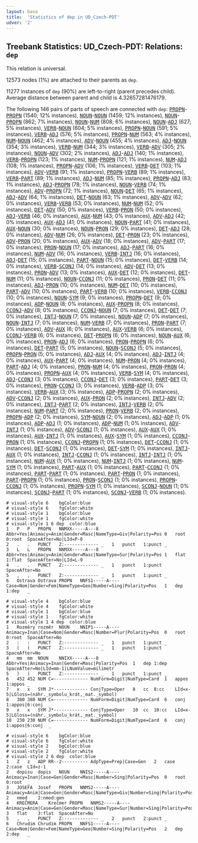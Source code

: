 ```yaml
---
layout: base
title:  'Statistics of dep in UD_Czech-PDT'
udver: '2'
---
```


## Treebank Statistics: UD_Czech-PDT: Relations: `dep`

This relation is universal.

12573 nodes (1%) are attached to their parents as `dep`.

11277 instances of `dep` (90%) are left-to-right (parent precedes child).
Average distance between parent and child is 4.32657281476179.

The following 146 pairs of parts of speech are connected with `dep`: <tt><a href="cs_pdt-pos-PROPN.html">PROPN</a></tt>-<tt><a href="cs_pdt-pos-PROPN.html">PROPN</a></tt> (1540; 12% instances), <tt><a href="cs_pdt-pos-NOUN.html">NOUN</a></tt>-<tt><a href="cs_pdt-pos-NOUN.html">NOUN</a></tt> (1459; 12% instances), <tt><a href="cs_pdt-pos-NOUN.html">NOUN</a></tt>-<tt><a href="cs_pdt-pos-PROPN.html">PROPN</a></tt> (862; 7% instances), <tt><a href="cs_pdt-pos-NOUN.html">NOUN</a></tt>-<tt><a href="cs_pdt-pos-NUM.html">NUM</a></tt> (808; 6% instances), <tt><a href="cs_pdt-pos-NOUN.html">NOUN</a></tt>-<tt><a href="cs_pdt-pos-ADJ.html">ADJ</a></tt> (627; 5% instances), <tt><a href="cs_pdt-pos-VERB.html">VERB</a></tt>-<tt><a href="cs_pdt-pos-NOUN.html">NOUN</a></tt> (604; 5% instances), <tt><a href="cs_pdt-pos-PROPN.html">PROPN</a></tt>-<tt><a href="cs_pdt-pos-NOUN.html">NOUN</a></tt> (591; 5% instances), <tt><a href="cs_pdt-pos-VERB.html">VERB</a></tt>-<tt><a href="cs_pdt-pos-ADJ.html">ADJ</a></tt> (576; 5% instances), <tt><a href="cs_pdt-pos-PROPN.html">PROPN</a></tt>-<tt><a href="cs_pdt-pos-NUM.html">NUM</a></tt> (563; 4% instances), <tt><a href="cs_pdt-pos-NUM.html">NUM</a></tt>-<tt><a href="cs_pdt-pos-NOUN.html">NOUN</a></tt> (462; 4% instances), <tt><a href="cs_pdt-pos-ADV.html">ADV</a></tt>-<tt><a href="cs_pdt-pos-NOUN.html">NOUN</a></tt> (455; 4% instances), <tt><a href="cs_pdt-pos-ADJ.html">ADJ</a></tt>-<tt><a href="cs_pdt-pos-NOUN.html">NOUN</a></tt> (354; 3% instances), <tt><a href="cs_pdt-pos-VERB.html">VERB</a></tt>-<tt><a href="cs_pdt-pos-NUM.html">NUM</a></tt> (344; 3% instances), <tt><a href="cs_pdt-pos-VERB.html">VERB</a></tt>-<tt><a href="cs_pdt-pos-ADV.html">ADV</a></tt> (305; 2% instances), <tt><a href="cs_pdt-pos-NOUN.html">NOUN</a></tt>-<tt><a href="cs_pdt-pos-ADV.html">ADV</a></tt> (302; 2% instances), <tt><a href="cs_pdt-pos-ADJ.html">ADJ</a></tt>-<tt><a href="cs_pdt-pos-ADJ.html">ADJ</a></tt> (140; 1% instances), <tt><a href="cs_pdt-pos-VERB.html">VERB</a></tt>-<tt><a href="cs_pdt-pos-PROPN.html">PROPN</a></tt> (123; 1% instances), <tt><a href="cs_pdt-pos-NUM.html">NUM</a></tt>-<tt><a href="cs_pdt-pos-PROPN.html">PROPN</a></tt> (121; 1% instances), <tt><a href="cs_pdt-pos-NUM.html">NUM</a></tt>-<tt><a href="cs_pdt-pos-ADJ.html">ADJ</a></tt> (108; 1% instances), <tt><a href="cs_pdt-pos-PROPN.html">PROPN</a></tt>-<tt><a href="cs_pdt-pos-ADV.html">ADV</a></tt> (106; 1% instances), <tt><a href="cs_pdt-pos-VERB.html">VERB</a></tt>-<tt><a href="cs_pdt-pos-DET.html">DET</a></tt> (103; 1% instances), <tt><a href="cs_pdt-pos-ADV.html">ADV</a></tt>-<tt><a href="cs_pdt-pos-VERB.html">VERB</a></tt> (91; 1% instances), <tt><a href="cs_pdt-pos-PROPN.html">PROPN</a></tt>-<tt><a href="cs_pdt-pos-VERB.html">VERB</a></tt> (89; 1% instances), <tt><a href="cs_pdt-pos-VERB.html">VERB</a></tt>-<tt><a href="cs_pdt-pos-PART.html">PART</a></tt> (89; 1% instances), <tt><a href="cs_pdt-pos-ADJ.html">ADJ</a></tt>-<tt><a href="cs_pdt-pos-NUM.html">NUM</a></tt> (85; 1% instances), <tt><a href="cs_pdt-pos-PROPN.html">PROPN</a></tt>-<tt><a href="cs_pdt-pos-ADJ.html">ADJ</a></tt> (83; 1% instances), <tt><a href="cs_pdt-pos-ADJ.html">ADJ</a></tt>-<tt><a href="cs_pdt-pos-PROPN.html">PROPN</a></tt> (78; 1% instances), <tt><a href="cs_pdt-pos-NOUN.html">NOUN</a></tt>-<tt><a href="cs_pdt-pos-VERB.html">VERB</a></tt> (74; 1% instances), <tt><a href="cs_pdt-pos-ADV.html">ADV</a></tt>-<tt><a href="cs_pdt-pos-PROPN.html">PROPN</a></tt> (72; 1% instances), <tt><a href="cs_pdt-pos-NOUN.html">NOUN</a></tt>-<tt><a href="cs_pdt-pos-DET.html">DET</a></tt> (65; 1% instances), <tt><a href="cs_pdt-pos-ADJ.html">ADJ</a></tt>-<tt><a href="cs_pdt-pos-ADV.html">ADV</a></tt> (64; 1% instances), <tt><a href="cs_pdt-pos-DET.html">DET</a></tt>-<tt><a href="cs_pdt-pos-NOUN.html">NOUN</a></tt> (63; 1% instances), <tt><a href="cs_pdt-pos-ADV.html">ADV</a></tt>-<tt><a href="cs_pdt-pos-ADV.html">ADV</a></tt> (62; 0% instances), <tt><a href="cs_pdt-pos-VERB.html">VERB</a></tt>-<tt><a href="cs_pdt-pos-VERB.html">VERB</a></tt> (53; 0% instances), <tt><a href="cs_pdt-pos-NUM.html">NUM</a></tt>-<tt><a href="cs_pdt-pos-NUM.html">NUM</a></tt> (52; 0% instances), <tt><a href="cs_pdt-pos-DET.html">DET</a></tt>-<tt><a href="cs_pdt-pos-ADV.html">ADV</a></tt> (50; 0% instances), <tt><a href="cs_pdt-pos-VERB.html">VERB</a></tt>-<tt><a href="cs_pdt-pos-PRON.html">PRON</a></tt> (50; 0% instances), <tt><a href="cs_pdt-pos-ADJ.html">ADJ</a></tt>-<tt><a href="cs_pdt-pos-VERB.html">VERB</a></tt> (46; 0% instances), <tt><a href="cs_pdt-pos-AUX.html">AUX</a></tt>-<tt><a href="cs_pdt-pos-NUM.html">NUM</a></tt> (43; 0% instances), <tt><a href="cs_pdt-pos-ADV.html">ADV</a></tt>-<tt><a href="cs_pdt-pos-ADJ.html">ADJ</a></tt> (42; 0% instances), <tt><a href="cs_pdt-pos-AUX.html">AUX</a></tt>-<tt><a href="cs_pdt-pos-ADJ.html">ADJ</a></tt> (41; 0% instances), <tt><a href="cs_pdt-pos-NOUN.html">NOUN</a></tt>-<tt><a href="cs_pdt-pos-PART.html">PART</a></tt> (41; 0% instances), <tt><a href="cs_pdt-pos-AUX.html">AUX</a></tt>-<tt><a href="cs_pdt-pos-NOUN.html">NOUN</a></tt> (30; 0% instances), <tt><a href="cs_pdt-pos-NOUN.html">NOUN</a></tt>-<tt><a href="cs_pdt-pos-PRON.html">PRON</a></tt> (29; 0% instances), <tt><a href="cs_pdt-pos-DET.html">DET</a></tt>-<tt><a href="cs_pdt-pos-ADJ.html">ADJ</a></tt> (28; 0% instances), <tt><a href="cs_pdt-pos-ADV.html">ADV</a></tt>-<tt><a href="cs_pdt-pos-NUM.html">NUM</a></tt> (26; 0% instances), <tt><a href="cs_pdt-pos-DET.html">DET</a></tt>-<tt><a href="cs_pdt-pos-PRON.html">PRON</a></tt> (23; 0% instances), <tt><a href="cs_pdt-pos-ADV.html">ADV</a></tt>-<tt><a href="cs_pdt-pos-PRON.html">PRON</a></tt> (20; 0% instances), <tt><a href="cs_pdt-pos-AUX.html">AUX</a></tt>-<tt><a href="cs_pdt-pos-ADV.html">ADV</a></tt> (18; 0% instances), <tt><a href="cs_pdt-pos-ADV.html">ADV</a></tt>-<tt><a href="cs_pdt-pos-PART.html">PART</a></tt> (17; 0% instances), <tt><a href="cs_pdt-pos-PRON.html">PRON</a></tt>-<tt><a href="cs_pdt-pos-NOUN.html">NOUN</a></tt> (17; 0% instances), <tt><a href="cs_pdt-pos-ADJ.html">ADJ</a></tt>-<tt><a href="cs_pdt-pos-PART.html">PART</a></tt> (16; 0% instances), <tt><a href="cs_pdt-pos-NUM.html">NUM</a></tt>-<tt><a href="cs_pdt-pos-ADV.html">ADV</a></tt> (16; 0% instances), <tt><a href="cs_pdt-pos-VERB.html">VERB</a></tt>-<tt><a href="cs_pdt-pos-INTJ.html">INTJ</a></tt> (16; 0% instances), <tt><a href="cs_pdt-pos-ADJ.html">ADJ</a></tt>-<tt><a href="cs_pdt-pos-DET.html">DET</a></tt> (15; 0% instances), <tt><a href="cs_pdt-pos-PART.html">PART</a></tt>-<tt><a href="cs_pdt-pos-NOUN.html">NOUN</a></tt> (15; 0% instances), <tt><a href="cs_pdt-pos-DET.html">DET</a></tt>-<tt><a href="cs_pdt-pos-VERB.html">VERB</a></tt> (14; 0% instances), <tt><a href="cs_pdt-pos-VERB.html">VERB</a></tt>-<tt><a href="cs_pdt-pos-SCONJ.html">SCONJ</a></tt> (14; 0% instances), <tt><a href="cs_pdt-pos-ADV.html">ADV</a></tt>-<tt><a href="cs_pdt-pos-DET.html">DET</a></tt> (13; 0% instances), <tt><a href="cs_pdt-pos-PRON.html">PRON</a></tt>-<tt><a href="cs_pdt-pos-ADV.html">ADV</a></tt> (13; 0% instances), <tt><a href="cs_pdt-pos-AUX.html">AUX</a></tt>-<tt><a href="cs_pdt-pos-DET.html">DET</a></tt> (12; 0% instances), <tt><a href="cs_pdt-pos-DET.html">DET</a></tt>-<tt><a href="cs_pdt-pos-NUM.html">NUM</a></tt> (11; 0% instances), <tt><a href="cs_pdt-pos-NOUN.html">NOUN</a></tt>-<tt><a href="cs_pdt-pos-CCONJ.html">CCONJ</a></tt> (11; 0% instances), <tt><a href="cs_pdt-pos-PRON.html">PRON</a></tt>-<tt><a href="cs_pdt-pos-DET.html">DET</a></tt> (11; 0% instances), <tt><a href="cs_pdt-pos-ADJ.html">ADJ</a></tt>-<tt><a href="cs_pdt-pos-PRON.html">PRON</a></tt> (10; 0% instances), <tt><a href="cs_pdt-pos-NUM.html">NUM</a></tt>-<tt><a href="cs_pdt-pos-DET.html">DET</a></tt> (10; 0% instances), <tt><a href="cs_pdt-pos-PART.html">PART</a></tt>-<tt><a href="cs_pdt-pos-ADV.html">ADV</a></tt> (10; 0% instances), <tt><a href="cs_pdt-pos-PART.html">PART</a></tt>-<tt><a href="cs_pdt-pos-VERB.html">VERB</a></tt> (10; 0% instances), <tt><a href="cs_pdt-pos-VERB.html">VERB</a></tt>-<tt><a href="cs_pdt-pos-CCONJ.html">CCONJ</a></tt> (10; 0% instances), <tt><a href="cs_pdt-pos-NOUN.html">NOUN</a></tt>-<tt><a href="cs_pdt-pos-SYM.html">SYM</a></tt> (9; 0% instances), <tt><a href="cs_pdt-pos-PROPN.html">PROPN</a></tt>-<tt><a href="cs_pdt-pos-DET.html">DET</a></tt> (9; 0% instances), <tt><a href="cs_pdt-pos-ADP.html">ADP</a></tt>-<tt><a href="cs_pdt-pos-NOUN.html">NOUN</a></tt> (8; 0% instances), <tt><a href="cs_pdt-pos-AUX.html">AUX</a></tt>-<tt><a href="cs_pdt-pos-PROPN.html">PROPN</a></tt> (8; 0% instances), <tt><a href="cs_pdt-pos-CCONJ.html">CCONJ</a></tt>-<tt><a href="cs_pdt-pos-ADV.html">ADV</a></tt> (8; 0% instances), <tt><a href="cs_pdt-pos-CCONJ.html">CCONJ</a></tt>-<tt><a href="cs_pdt-pos-NOUN.html">NOUN</a></tt> (7; 0% instances), <tt><a href="cs_pdt-pos-DET.html">DET</a></tt>-<tt><a href="cs_pdt-pos-DET.html">DET</a></tt> (7; 0% instances), <tt><a href="cs_pdt-pos-INTJ.html">INTJ</a></tt>-<tt><a href="cs_pdt-pos-NOUN.html">NOUN</a></tt> (7; 0% instances), <tt><a href="cs_pdt-pos-NOUN.html">NOUN</a></tt>-<tt><a href="cs_pdt-pos-ADP.html">ADP</a></tt> (7; 0% instances), <tt><a href="cs_pdt-pos-NOUN.html">NOUN</a></tt>-<tt><a href="cs_pdt-pos-INTJ.html">INTJ</a></tt> (7; 0% instances), <tt><a href="cs_pdt-pos-NUM.html">NUM</a></tt>-<tt><a href="cs_pdt-pos-VERB.html">VERB</a></tt> (7; 0% instances), <tt><a href="cs_pdt-pos-PRON.html">PRON</a></tt>-<tt><a href="cs_pdt-pos-PART.html">PART</a></tt> (7; 0% instances), <tt><a href="cs_pdt-pos-ADV.html">ADV</a></tt>-<tt><a href="cs_pdt-pos-AUX.html">AUX</a></tt> (6; 0% instances), <tt><a href="cs_pdt-pos-AUX.html">AUX</a></tt>-<tt><a href="cs_pdt-pos-VERB.html">VERB</a></tt> (6; 0% instances), <tt><a href="cs_pdt-pos-CCONJ.html">CCONJ</a></tt>-<tt><a href="cs_pdt-pos-VERB.html">VERB</a></tt> (6; 0% instances), <tt><a href="cs_pdt-pos-DET.html">DET</a></tt>-<tt><a href="cs_pdt-pos-PROPN.html">PROPN</a></tt> (6; 0% instances), <tt><a href="cs_pdt-pos-NOUN.html">NOUN</a></tt>-<tt><a href="cs_pdt-pos-AUX.html">AUX</a></tt> (6; 0% instances), <tt><a href="cs_pdt-pos-PRON.html">PRON</a></tt>-<tt><a href="cs_pdt-pos-ADJ.html">ADJ</a></tt> (6; 0% instances), <tt><a href="cs_pdt-pos-PRON.html">PRON</a></tt>-<tt><a href="cs_pdt-pos-PROPN.html">PROPN</a></tt> (6; 0% instances), <tt><a href="cs_pdt-pos-DET.html">DET</a></tt>-<tt><a href="cs_pdt-pos-PART.html">PART</a></tt> (5; 0% instances), <tt><a href="cs_pdt-pos-NOUN.html">NOUN</a></tt>-<tt><a href="cs_pdt-pos-SCONJ.html">SCONJ</a></tt> (5; 0% instances), <tt><a href="cs_pdt-pos-PROPN.html">PROPN</a></tt>-<tt><a href="cs_pdt-pos-PRON.html">PRON</a></tt> (5; 0% instances), <tt><a href="cs_pdt-pos-ADJ.html">ADJ</a></tt>-<tt><a href="cs_pdt-pos-AUX.html">AUX</a></tt> (4; 0% instances), <tt><a href="cs_pdt-pos-ADJ.html">ADJ</a></tt>-<tt><a href="cs_pdt-pos-INTJ.html">INTJ</a></tt> (4; 0% instances), <tt><a href="cs_pdt-pos-AUX.html">AUX</a></tt>-<tt><a href="cs_pdt-pos-PART.html">PART</a></tt> (4; 0% instances), <tt><a href="cs_pdt-pos-NUM.html">NUM</a></tt>-<tt><a href="cs_pdt-pos-PRON.html">PRON</a></tt> (4; 0% instances), <tt><a href="cs_pdt-pos-PART.html">PART</a></tt>-<tt><a href="cs_pdt-pos-ADJ.html">ADJ</a></tt> (4; 0% instances), <tt><a href="cs_pdt-pos-PRON.html">PRON</a></tt>-<tt><a href="cs_pdt-pos-NUM.html">NUM</a></tt> (4; 0% instances), <tt><a href="cs_pdt-pos-PRON.html">PRON</a></tt>-<tt><a href="cs_pdt-pos-PRON.html">PRON</a></tt> (4; 0% instances), <tt><a href="cs_pdt-pos-PROPN.html">PROPN</a></tt>-<tt><a href="cs_pdt-pos-AUX.html">AUX</a></tt> (4; 0% instances), <tt><a href="cs_pdt-pos-VERB.html">VERB</a></tt>-<tt><a href="cs_pdt-pos-SYM.html">SYM</a></tt> (4; 0% instances), <tt><a href="cs_pdt-pos-ADJ.html">ADJ</a></tt>-<tt><a href="cs_pdt-pos-CCONJ.html">CCONJ</a></tt> (3; 0% instances), <tt><a href="cs_pdt-pos-CCONJ.html">CCONJ</a></tt>-<tt><a href="cs_pdt-pos-DET.html">DET</a></tt> (3; 0% instances), <tt><a href="cs_pdt-pos-PART.html">PART</a></tt>-<tt><a href="cs_pdt-pos-DET.html">DET</a></tt> (3; 0% instances), <tt><a href="cs_pdt-pos-PRON.html">PRON</a></tt>-<tt><a href="cs_pdt-pos-CCONJ.html">CCONJ</a></tt> (3; 0% instances), <tt><a href="cs_pdt-pos-VERB.html">VERB</a></tt>-<tt><a href="cs_pdt-pos-ADP.html">ADP</a></tt> (3; 0% instances), <tt><a href="cs_pdt-pos-VERB.html">VERB</a></tt>-<tt><a href="cs_pdt-pos-AUX.html">AUX</a></tt> (3; 0% instances), <tt><a href="cs_pdt-pos-ADP.html">ADP</a></tt>-<tt><a href="cs_pdt-pos-PROPN.html">PROPN</a></tt> (2; 0% instances), <tt><a href="cs_pdt-pos-ADV.html">ADV</a></tt>-<tt><a href="cs_pdt-pos-CCONJ.html">CCONJ</a></tt> (2; 0% instances), <tt><a href="cs_pdt-pos-AUX.html">AUX</a></tt>-<tt><a href="cs_pdt-pos-PRON.html">PRON</a></tt> (2; 0% instances), <tt><a href="cs_pdt-pos-INTJ.html">INTJ</a></tt>-<tt><a href="cs_pdt-pos-ADV.html">ADV</a></tt> (2; 0% instances), <tt><a href="cs_pdt-pos-INTJ.html">INTJ</a></tt>-<tt><a href="cs_pdt-pos-PART.html">PART</a></tt> (2; 0% instances), <tt><a href="cs_pdt-pos-INTJ.html">INTJ</a></tt>-<tt><a href="cs_pdt-pos-VERB.html">VERB</a></tt> (2; 0% instances), <tt><a href="cs_pdt-pos-NUM.html">NUM</a></tt>-<tt><a href="cs_pdt-pos-PART.html">PART</a></tt> (2; 0% instances), <tt><a href="cs_pdt-pos-PRON.html">PRON</a></tt>-<tt><a href="cs_pdt-pos-VERB.html">VERB</a></tt> (2; 0% instances), <tt><a href="cs_pdt-pos-PROPN.html">PROPN</a></tt>-<tt><a href="cs_pdt-pos-ADP.html">ADP</a></tt> (2; 0% instances), <tt><a href="cs_pdt-pos-SYM.html">SYM</a></tt>-<tt><a href="cs_pdt-pos-NOUN.html">NOUN</a></tt> (2; 0% instances), <tt><a href="cs_pdt-pos-ADJ.html">ADJ</a></tt>-<tt><a href="cs_pdt-pos-ADP.html">ADP</a></tt> (1; 0% instances), <tt><a href="cs_pdt-pos-ADP.html">ADP</a></tt>-<tt><a href="cs_pdt-pos-ADJ.html">ADJ</a></tt> (1; 0% instances), <tt><a href="cs_pdt-pos-ADP.html">ADP</a></tt>-<tt><a href="cs_pdt-pos-NUM.html">NUM</a></tt> (1; 0% instances), <tt><a href="cs_pdt-pos-ADV.html">ADV</a></tt>-<tt><a href="cs_pdt-pos-INTJ.html">INTJ</a></tt> (1; 0% instances), <tt><a href="cs_pdt-pos-ADV.html">ADV</a></tt>-<tt><a href="cs_pdt-pos-SCONJ.html">SCONJ</a></tt> (1; 0% instances), <tt><a href="cs_pdt-pos-AUX.html">AUX</a></tt>-<tt><a href="cs_pdt-pos-AUX.html">AUX</a></tt> (1; 0% instances), <tt><a href="cs_pdt-pos-AUX.html">AUX</a></tt>-<tt><a href="cs_pdt-pos-INTJ.html">INTJ</a></tt> (1; 0% instances), <tt><a href="cs_pdt-pos-AUX.html">AUX</a></tt>-<tt><a href="cs_pdt-pos-SYM.html">SYM</a></tt> (1; 0% instances), <tt><a href="cs_pdt-pos-CCONJ.html">CCONJ</a></tt>-<tt><a href="cs_pdt-pos-PRON.html">PRON</a></tt> (1; 0% instances), <tt><a href="cs_pdt-pos-CCONJ.html">CCONJ</a></tt>-<tt><a href="cs_pdt-pos-PROPN.html">PROPN</a></tt> (1; 0% instances), <tt><a href="cs_pdt-pos-DET.html">DET</a></tt>-<tt><a href="cs_pdt-pos-CCONJ.html">CCONJ</a></tt> (1; 0% instances), <tt><a href="cs_pdt-pos-DET.html">DET</a></tt>-<tt><a href="cs_pdt-pos-SCONJ.html">SCONJ</a></tt> (1; 0% instances), <tt><a href="cs_pdt-pos-DET.html">DET</a></tt>-<tt><a href="cs_pdt-pos-SYM.html">SYM</a></tt> (1; 0% instances), <tt><a href="cs_pdt-pos-INTJ.html">INTJ</a></tt>-<tt><a href="cs_pdt-pos-AUX.html">AUX</a></tt> (1; 0% instances), <tt><a href="cs_pdt-pos-INTJ.html">INTJ</a></tt>-<tt><a href="cs_pdt-pos-CCONJ.html">CCONJ</a></tt> (1; 0% instances), <tt><a href="cs_pdt-pos-INTJ.html">INTJ</a></tt>-<tt><a href="cs_pdt-pos-INTJ.html">INTJ</a></tt> (1; 0% instances), <tt><a href="cs_pdt-pos-NUM.html">NUM</a></tt>-<tt><a href="cs_pdt-pos-AUX.html">AUX</a></tt> (1; 0% instances), <tt><a href="cs_pdt-pos-NUM.html">NUM</a></tt>-<tt><a href="cs_pdt-pos-INTJ.html">INTJ</a></tt> (1; 0% instances), <tt><a href="cs_pdt-pos-NUM.html">NUM</a></tt>-<tt><a href="cs_pdt-pos-SYM.html">SYM</a></tt> (1; 0% instances), <tt><a href="cs_pdt-pos-PART.html">PART</a></tt>-<tt><a href="cs_pdt-pos-AUX.html">AUX</a></tt> (1; 0% instances), <tt><a href="cs_pdt-pos-PART.html">PART</a></tt>-<tt><a href="cs_pdt-pos-CCONJ.html">CCONJ</a></tt> (1; 0% instances), <tt><a href="cs_pdt-pos-PART.html">PART</a></tt>-<tt><a href="cs_pdt-pos-PART.html">PART</a></tt> (1; 0% instances), <tt><a href="cs_pdt-pos-PART.html">PART</a></tt>-<tt><a href="cs_pdt-pos-PRON.html">PRON</a></tt> (1; 0% instances), <tt><a href="cs_pdt-pos-PART.html">PART</a></tt>-<tt><a href="cs_pdt-pos-PROPN.html">PROPN</a></tt> (1; 0% instances), <tt><a href="cs_pdt-pos-PRON.html">PRON</a></tt>-<tt><a href="cs_pdt-pos-SCONJ.html">SCONJ</a></tt> (1; 0% instances), <tt><a href="cs_pdt-pos-PROPN.html">PROPN</a></tt>-<tt><a href="cs_pdt-pos-CCONJ.html">CCONJ</a></tt> (1; 0% instances), <tt><a href="cs_pdt-pos-PROPN.html">PROPN</a></tt>-<tt><a href="cs_pdt-pos-SYM.html">SYM</a></tt> (1; 0% instances), <tt><a href="cs_pdt-pos-SCONJ.html">SCONJ</a></tt>-<tt><a href="cs_pdt-pos-NOUN.html">NOUN</a></tt> (1; 0% instances), <tt><a href="cs_pdt-pos-SCONJ.html">SCONJ</a></tt>-<tt><a href="cs_pdt-pos-PART.html">PART</a></tt> (1; 0% instances), <tt><a href="cs_pdt-pos-SCONJ.html">SCONJ</a></tt>-<tt><a href="cs_pdt-pos-VERB.html">VERB</a></tt> (1; 0% instances).


~~~ conllu
# visual-style 6	bgColor:blue
# visual-style 6	fgColor:white
# visual-style 1	bgColor:blue
# visual-style 1	fgColor:white
# visual-style 1 6 dep	color:blue
1	P	P	PROPN	NNMXX-----A---8	Abbr=Yes|Animacy=Anim|Gender=Masc|NameType=Giv|Polarity=Pos	0	root	0:root	SpaceAfter=No|LId=P-0
2	.	.	PUNCT	Z:-------------	_	1	punct	1:punct	_
3	L	L	PROPN	NNMXX-----A---8	Abbr=Yes|Animacy=Anim|Gender=Masc|NameType=Sur|Polarity=Pos	1	flat	1:flat	SpaceAfter=No|LId=L-9
4	.	.	PUNCT	Z:-------------	_	1	punct	1:punct	SpaceAfter=No
5	,	,	PUNCT	Z:-------------	_	1	punct	1:punct	_
6	Ostrava	Ostrava	PROPN	NNFS1-----A----	Case=Nom|Gender=Fem|NameType=Geo|Number=Sing|Polarity=Pos	1	dep	1:dep	_

~~~


~~~ conllu
# visual-style 4	bgColor:blue
# visual-style 4	fgColor:white
# visual-style 1	bgColor:blue
# visual-style 1	fgColor:white
# visual-style 1 4 dep	color:blue
1	Rozměry	rozměr	NOUN	NNIP1-----A----	Animacy=Inan|Case=Nom|Gender=Masc|Number=Plur|Polarity=Pos	0	root	0:root	SpaceAfter=No
2	:	:	PUNCT	Z:-------------	_	1	punct	1:punct	_
3	(	(	PUNCT	Z:-------------	_	1	punct	1:punct	SpaceAfter=No
4	mm	mm	NOUN	NNIXX-----A---8	Abbr=Yes|Animacy=Inan|Gender=Masc|Polarity=Pos	1	dep	1:dep	SpaceAfter=No|LId=mm-1|LNumValue=milimetr
5	)	)	PUNCT	Z:-------------	_	1	punct	1:punct	_
6	452	452	NUM	C=-------------	NumForm=Digit|NumType=Card	1	appos	1:appos	_
7	x	x	SYM	J*-------------	ConjType=Oper	8	cc	8:cc	LId=x-5|LGloss=(náhr._symbolu_krát,_mat._symbol)
8	380	380	NUM	C=-------------	NumForm=Digit|NumType=Card	6	conj	1:appos|6:conj	_
9	x	x	SYM	J*-------------	ConjType=Oper	10	cc	10:cc	LId=x-5|LGloss=(náhr._symbolu_krát,_mat._symbol)
10	230	230	NUM	C=-------------	NumForm=Digit|NumType=Card	6	conj	1:appos|6:conj	_

~~~


~~~ conllu
# visual-style 6	bgColor:blue
# visual-style 6	fgColor:white
# visual-style 2	bgColor:blue
# visual-style 2	fgColor:white
# visual-style 2 6 dep	color:blue
1	Z	z	ADP	RR--2----------	AdpType=Prep|Case=Gen	2	case	2:case	LId=z-1
2	dopisu	dopis	NOUN	NNIS2-----A----	Animacy=Inan|Case=Gen|Gender=Masc|Number=Sing|Polarity=Pos	0	root	0:root	_
3	JOSEFA	Josef	PROPN	NNMS2-----A----	Animacy=Anim|Case=Gen|Gender=Masc|NameType=Giv|Number=Sing|Polarity=Pos	2	nmod	2:nmod:gen	_
4	KREČMERA	Krečmer	PROPN	NNMS2-----A----	Animacy=Anim|Case=Gen|Gender=Masc|NameType=Sur|Number=Sing|Polarity=Pos	3	flat	3:flat	SpaceAfter=No
5	,	,	PUNCT	Z:-------------	_	2	punct	2:punct	_
6	Chrudim	Chrudim	PROPN	NNFS1-----A----	Case=Nom|Gender=Fem|NameType=Geo|Number=Sing|Polarity=Pos	2	dep	2:dep	_

~~~



